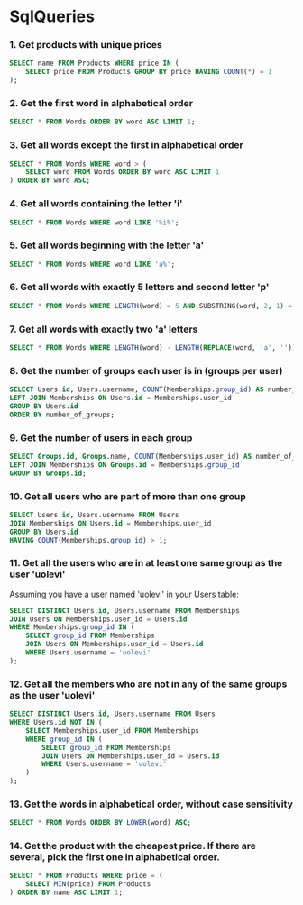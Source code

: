 # SqlQueries

### 1. Get products with unique prices
```sql
SELECT name FROM Products WHERE price IN (
    SELECT price FROM Products GROUP BY price HAVING COUNT(*) = 1
);
```

### 2. Get the first word in alphabetical order
```sql
SELECT * FROM Words ORDER BY word ASC LIMIT 1;
```

### 3. Get all words except the first in alphabetical order
```sql
SELECT * FROM Words WHERE word > (
    SELECT word FROM Words ORDER BY word ASC LIMIT 1
) ORDER BY word ASC;
```

### 4. Get all words containing the letter 'i'
```sql
SELECT * FROM Words WHERE word LIKE '%i%';
```

### 5. Get all words beginning with the letter 'a'
```sql
SELECT * FROM Words WHERE word LIKE 'a%';
```

### 6. Get all words with exactly 5 letters and second letter 'p'
```sql
SELECT * FROM Words WHERE LENGTH(word) = 5 AND SUBSTRING(word, 2, 1) = 'p';
```

### 7. Get all words with exactly two 'a' letters
```sql
SELECT * FROM Words WHERE LENGTH(word) - LENGTH(REPLACE(word, 'a', '')) = 2;
```

### 8. Get the number of groups each user is in (groups per user)
```sql
SELECT Users.id, Users.username, COUNT(Memberships.group_id) AS number_of_groups FROM Users
LEFT JOIN Memberships ON Users.id = Memberships.user_id
GROUP BY Users.id
ORDER BY number_of_groups;
```

### 9. Get the number of users in each group
```sql
SELECT Groups.id, Groups.name, COUNT(Memberships.user_id) AS number_of_users FROM Groups
LEFT JOIN Memberships ON Groups.id = Memberships.group_id
GROUP BY Groups.id;
```

### 10. Get all users who are part of more than one group
```sql
SELECT Users.id, Users.username FROM Users
JOIN Memberships ON Users.id = Memberships.user_id
GROUP BY Users.id
HAVING COUNT(Memberships.group_id) > 1;
```

### 11. Get all the users who are in at least one same group as the user 'uolevi'
Assuming you have a user named 'uolevi' in your Users table:
```sql
SELECT DISTINCT Users.id, Users.username FROM Memberships
JOIN Users ON Memberships.user_id = Users.id
WHERE Memberships.group_id IN (
    SELECT group_id FROM Memberships
    JOIN Users ON Memberships.user_id = Users.id
    WHERE Users.username = 'uolevi'
);
```

### 12. Get all the members who are not in any of the same groups as the user 'uolevi'
```sql
SELECT DISTINCT Users.id, Users.username FROM Users
WHERE Users.id NOT IN (
    SELECT Memberships.user_id FROM Memberships
    WHERE group_id IN (
        SELECT group_id FROM Memberships
        JOIN Users ON Memberships.user_id = Users.id
        WHERE Users.username = 'uolevi'
    )
);
```

### 13. Get the words in alphabetical order, without case sensitivity
```sql
SELECT * FROM Words ORDER BY LOWER(word) ASC;
```

### 14. Get the product with the cheapest price. If there are several, pick the first one in alphabetical order.
```sql
SELECT * FROM Products WHERE price = (
    SELECT MIN(price) FROM Products
) ORDER BY name ASC LIMIT 1;
```
